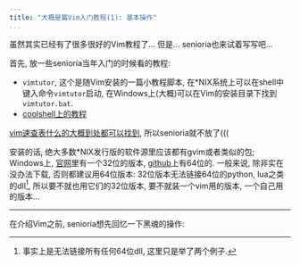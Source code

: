 ```yaml
---
title: "大概是篇Vim入门教程(1): 基本操作"
...
```


虽然其实已经有了很多很好的Vim教程了... 但是... senioria也来试着写写吧...

首先, 放一些senioria当年入门的时候看的教程:

- `vimtutor`, 这个是随Vim安装的一篇小教程脚本,
  在*NIX系统上可以在shell中键入命令`vimtutor`启动, 在Windows上(大概)可以在Vim的安装目录下找到`vimtutor.bat`.
- [coolshell上的教程](https://coolshell.cn/articles/5426.html)

[vim速查表什么的大概到处都可以找到](https://cn.bing.com/search?q=vim+cheat+sheet), 所以senioria就不放了(((

安装的话, 绝大多数*NIX发行版的软件源里应该都有gvim或者类似的包;
Windows上, [官网](https://www.vim.org/download.php)里有一个32位的版本,
[github](https://github.com/vim/vim-win32-installer/releases)上有64位的.
一般来说, 除非实在没办法下载, 否则都建议用64位版本:
32位版本无法链接64位的python, lua之类的dll[^1],
所以要不就也用它们的32位版本, 要不就装一个vim用的版本, 一个自己用的版本...

[^1]: 事实上是无法链接所有任何64位dll, 这里只是举了两个例子.

---

在介绍Vim之前, senioria想先回忆一下黑魂的操作:

